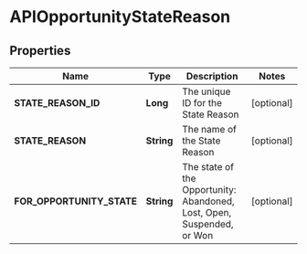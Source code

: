 
# APIOpportunityStateReason

## Properties
Name | Type | Description | Notes
------------ | ------------- | ------------- | -------------
**STATE_REASON_ID** | **Long** | The unique ID for the State Reason |  [optional]
**STATE_REASON** | **String** | The name of the State Reason |  [optional]
**FOR_OPPORTUNITY_STATE** | **String** | The state of the Opportunity: Abandoned, Lost, Open, Suspended, or Won |  [optional]



